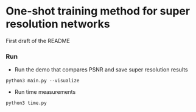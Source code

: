 # One-shot training method for super resolution networks

First draft of the README

### Run

* Run the demo that compares PSNR and save super resolution results
```shell script
python3 main.py --visualize
```

* Run time measurements
```shell script
python3 time.py
```